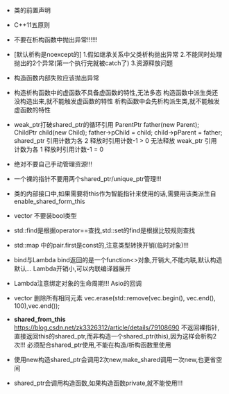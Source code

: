 - 类的前置声明

- C++11五原则

- 不要在析构函数中抛出异常!!!!!!

- [默认析构是noexcept的]
  1.假如继承关系中父类析构抛出异常
  2.不能同时处理抛出的2个异常(第一个执行完就被catch了)
  3.资源释放问题

- 构造函数内部失败应该抛出异常

- 构造析构函数中的虚函数不具备虚函数的特性,无法多态
	构造函数中派生类还没构造出来,就不能触发虚函数的特性
	析构函数中会先析构派生类,就不能触发虚函数的特性

- weak_ptr打破shared_ptr的循环引用	
    	ParentPtr father(new Parent);
    	ChildPtr child(new Child);
    	father->pChild = child;
	child->pParent = father;
	shared_ptr 引用计数为各 2  释放时引用计数-1 > 0 无法释放
	weak_ptr   引用计数为各 1  释放时引用计数-1 = 0

- 绝对不要自己手动管理资源!!!

- 一个裸的指针不要用两个shared_ptr/unique_ptr管理!!!

- 类的内部接口中,如果需要将this作为智能指针来使用的话,需要用该类派生自enable_shared_form_this

- vector 不要装bool类型

- std::find是根据operator==查找,std::set的find是根据比较规则查找

- std::map 中的pair.first是const的,注意类型转换开销(临时对象)!!!

- bind与Lambda
	bind返回的是一个function<>对象,开销大,不能内联,默认构造默认...
	Lambda开销小,可以内联编译器展开

- Lambda注意绑定对象的生命周期!!! Asio的回调

- vector 删除所有相同元素
	vec.erase(std::remove(vec.begin(), vec.end(), 100),vec.end());

- **shared_from_this** https://blog.csdn.net/zk3326312/article/details/79108690
	不返回裸指针,直接返回this的shared_ptr,而非构造一个shared_ptr<ClassName>(this),因为这样会析构2次!!!
	必须配合shared_ptr使用,不能在构造/析构函数里使用

- 使用new构造shared_ptr会调用2次new,make_shared调用一次new,也更省空间
-  shared_ptr会调用构造函数,如果构造函数private,就不能使用!!!
